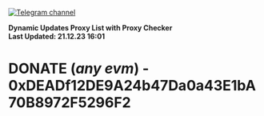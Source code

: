 [![Telegram channel](https://img.shields.io/endpoint?url=https://runkit.io/damiankrawczyk/telegram-badge/branches/master?url=https://t.me/n4z4v0d)](https://t.me/n4z4v0d) 

**Dynamic Updates Proxy List with Proxy Checker**  
**Last Updated: 21.12.23 16:01**

# DONATE (_any evm_) - 0xDEADf12DE9A24b47Da0a43E1bA70B8972F5296F2
